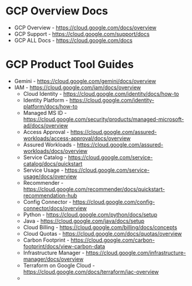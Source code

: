 # GCP Overview Docs
* GCP Overview - https://cloud.google.com/docs/overview
* GCP Support - https://cloud.google.com/support/docs
* GCP ALL Docs - https://cloud.google.com/docs
# GCP Product Tool Guides
+ Gemini - https://cloud.google.com/gemini/docs/overview
+ IAM - https://cloud.google.com/iam/docs/overview
  + Cloud Identity - https://cloud.google.com/identity/docs/how-to
  + Identity Platform - https://cloud.google.com/identity-platform/docs/how-to
  + Managed MS ID - https://cloud.google.com/security/products/managed-microsoft-ad/docs/overview
  + Access Approval - https://cloud.google.com/assured-workloads/access-approval/docs/overview
  + Assured Workloads - https://cloud.google.com/assured-workloads/docs/overview
  + Service Catalog - https://cloud.google.com/service-catalog/docs/quickstart
  + Service Usage - https://cloud.google.com/service-usage/docs/overview
  + Recommender - https://cloud.google.com/recommender/docs/quickstart-recommendation-hub
  + Config Connector - https://cloud.google.com/config-connector/docs/overview
  + Python - https://cloud.google.com/python/docs/setup
  + Java - https://cloud.google.com/java/docs/setup
  + Cloud Billing - https://cloud.google.com/billing/docs/concepts
  + Cloud Quotas - https://cloud.google.com/docs/quotas/overview
  + Carbon Footprint - https://cloud.google.com/carbon-footprint/docs/view-carbon-data
  + Infrastructure Manager - https://cloud.google.com/infrastructure-manager/docs/overview
  + Terraform on Google Cloud - https://cloud.google.com/docs/terraform/iac-overview
  + 
